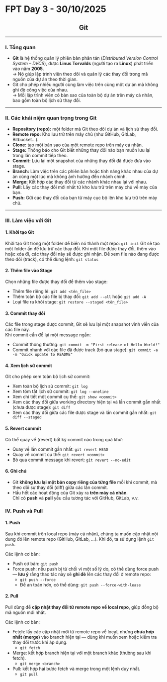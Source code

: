 # FPT Day 3 - 30/10/2025  
## <center>Git</center>

---

### I. Tổng quan
- **Git** là hệ thống quản lý phiên bản phân tán (*Distributed Version Control System – DVCS*), được **Linus Torvalds** (người tạo ra **Linux**) phát triển vào năm **2005**.  
  → Nó giúp lập trình viên theo dõi và quản lý các thay đổi trong mã nguồn của dự án theo thời gian.  
- Git cho phép nhiều người cùng làm việc trên cùng một dự án mà không ghi đè công việc của nhau.  
  → Mỗi lập trình viên có bản sao của toàn bộ dự án trên máy cá nhân, bao gồm toàn bộ lịch sử thay đổi.

---

### II. Các khái niệm quan trọng trong Git
- **Repository (repo):** một folder mà Git theo dõi dự án và lịch sử thay đổi.  
- **Remote repo:** Kho lưu trữ trên máy chủ (như GitHub, GitLab, Bitbucket…).  
- **Clone:** tạo một bản sao của một remote repo trên máy cá nhân.  
- **Stage:** Thông báo cho Git biết những thay đổi nào bạn muốn lưu lại trong lần commit tiếp theo.  
- **Commit:** Lưu lại một snapshot của những thay đổi đã được đưa vào stage.  
- **Branch:** Làm việc trên các phiên bản hoặc tính năng khác nhau của dự án cùng một lúc mà không ảnh hưởng đến nhánh chính.  
- **Merge:** Kết hợp các thay đổi từ các nhánh khác nhau lại với nhau.  
- **Pull:** Lấy các thay đổi mới nhất từ kho lưu trữ trên máy chủ về máy của bạn.  
- **Push:** Gửi các thay đổi của bạn từ máy cục bộ lên kho lưu trữ trên máy chủ.

---

### III. Làm việc với Git

#### 1. Khởi tạo Git
Khởi tạo Git trong một folder để biến nó thành một repo: `git init`
Git sẽ tạo một folder ẩn để lưu trữ các thay đổi.
Khi một file được thay đổi, thêm vào hoặc xóa đi, các thay đổi này sẽ được ghi nhận.
Để xem file nào đang được theo dõi (track), có thể dùng lệnh: `git status`

#### 2. Thêm file vào Stage
Chọn những file được thay đổi để thêm vào stage:

- Thêm file riêng lẻ: `git add <tên_file>`  
- Thêm toàn bộ các file bị thay đổi: `git add --all` hoặc `git add -A`  
- Loại file ra khỏi stage: `git restore --staged <tên_file>`

#### 3. Commit thay đổi
Các file trong stage được commit, Git sẽ lưu lại một snapshot vĩnh viễn của các file này.  
Khi commit cần để lại một message ngắn:

- Commit thông thường: `git commit -m "First release of Hello World!"`  
- Commit nhanh với các file đã được track (bỏ qua stage): `git commit -a -m "Quick update to README"`

#### 4. Xem lịch sử commit
Git cho phép xem toàn bộ lịch sử commit:

- Xem toàn bộ lịch sử commit: `git log`  
- Xem tóm tắt lịch sử commit: `git log --oneline`  
- Xem chi tiết một commit cụ thể: `git show <commit>`  
- Xem các thay đổi giữa working directory hiện tại và lần commit gần nhất (chưa được stage): `git diff`  
- Xem các thay đổi giữa các file được stage và lần commit gần nhất: `git diff --staged`

#### 5. Revert commit
Có thể quay về (revert) bất kỳ commit nào trong quá khứ:

- Quay về lần commit gần nhất: `git revert HEAD`  
- Quay về commit cụ thể: `git revert <commit>`  
- Bỏ qua commit message khi revert: `git revert --no-edit`

#### 6. Ghi chú
- Git **không lưu lại một bản copy riêng của từng file** mỗi khi commit, mà theo dõi sự thay đổi (diff) giữa các lần commit.  
- Hầu hết các hoạt động của Git xảy ra **trên máy cá nhân**.  
  Chỉ có **push** và **pull** yêu cầu tương tác với GitHub, GitLab, v.v.

### IV. Push và Pull

#### 1. Push
Sau khi commit trên local repo (máy cá nhân), chúng ta muốn cập nhật nội dung đó lên remote repo (GitHub, GitLab, …). Khi đó, ta sử dụng lệnh `git push`.

Các lệnh cơ bản:

- Push cơ bản: `git push`  
- Force push: nếu push bị từ chối vì một số lý do, có thể dùng force push — **lưu ý** rằng thao tác này sẽ **ghi đè** lên các thay đổi ở remote repo:  
  - `git push --force`  
  - Để an toàn hơn, có thể dùng: `git push --force-with-lease`

#### 2. Pull
Pull dùng để **cập nhật thay đổi từ remote repo về local repo**, giúp đồng bộ mã nguồn mới nhất.

Các lệnh cơ bản:

- Fetch: lấy các cập nhật mới từ remote repo về local, nhưng **chưa hợp nhất (merge)** vào branch hiện tại — dùng khi muốn xem hoặc kiểm tra thay đổi trước khi áp dụng.  
  - `git fetch`
- Merge: kết hợp branch hiện tại với một branch khác (thường sau khi fetch).  
  - `git merge <branch>`
- Pull: kết hợp hai bước fetch và merge trong một lệnh duy nhất.  
  - `git pull`

